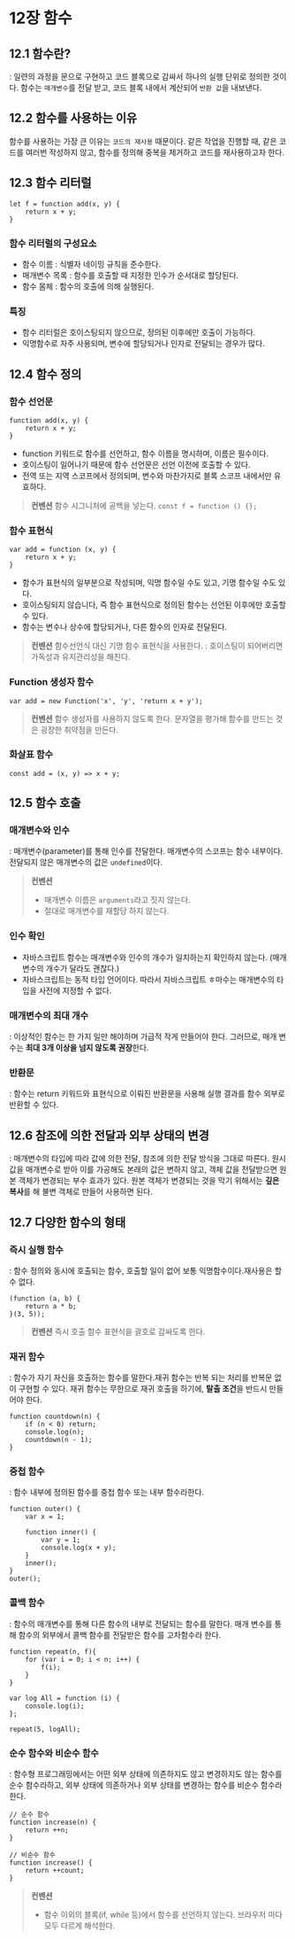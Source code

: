 # 12장 함수

## 12.1 함수란?
: 일련의 과정을 문으로 구현하고 코드 블록으로 감싸서 하나의 실행 단위로 정의한 것이다. 함수는 `매개변수`를 전달 받고, 코드 블록 내에서 계산되어 `반환 값`을 내보낸다. 

## 12.2 함수를 사용하는 이유
함수를 사용하는 가장 큰 이유는 `코드의 재사용` 때문이다. 같은 작업을 진행할 때, 같은 코드를 여러번 작성하지 않고, 함수를 정의해 중복을 제거하고 코드를 재사용하고자 한다. 

## 12.3 함수 리터럴
```
let f = function add(x, y) {
    return x + y;
}
```
### 함수 리터럴의 구성요소
- 함수 이름 : 식별자 네이밍 규칙을 준수한다. 
- 매개변수 목록 : 함수를 호출할 때 지정한 인수가 순서대로 할당된다.
- 함수 몸체 : 함수의 호출에 의해 실행된다. 

### 특징
- 함수 리터럴은 호이스팅되지 않으므로, 정의된 이후에만 호출이 가능하다.
- 익명함수로 자주 사용되며, 변수에 할당되거나 인자로 전달되는 경우가 많다.

## 12.4 함수 정의

### 함수 선언문
```
function add(x, y) {
    return x + y;
}
```
- function 키워드로 함수를 선언하고, 함수 이름을 명시하며, 이름은 필수이다.
- 호이스팅이 일어나기 때문에 함수 선언문은 선언 이전에 호출할 수 있다.
- 전역 또는 지역 스코프에서 정의되며, 변수와 마찬가지로 블록 스코프 내에서만 유효하다.
> **컨벤션**
> 함수 시그니처에 공백을 넣는다. `const f = function () {};`

### 함수 표현식
```
var add = function (x, y) {
    return x + y;
}
```
- 함수가 표현식의 일부분으로 작성되며, 익명 함수일 수도 있고, 기명 함수일 수도 있다.
- 호이스팅되지 않습니다, 즉 함수 표현식으로 정의된 함수는 선언된 이후에만 호출할 수 있다.
- 함수는 변수나 상수에 할당되거나, 다른 함수의 인자로 전달된다.

> **컨벤션**
> 함수선언식 대신 기명 함수 표현식을 사용한다.
> : 호이스팅이 되어버리면 가독성과 유지관리성을 해친다. 

### Function 생성자 함수
```
var add = new Function('x', 'y', 'return x + y');
```
> **컨벤션**
> 함수 생성자를 사용하지 않도록 한다. 문자열을 평가해 함수를 만드는 것은 굉장한 취약점을 만든다. 

### 화살표 함수
```
const add = (x, y) => x + y;
```

## 12.5 함수 호출
### 매개변수와 인수
: 매개변수(parameter)를 통해 인수를 전달한다. 매개변수의 스코프는 함수 내부이다. 전달되지 않은 매개변수의 값은 `undefined`이다. 
> **컨벤션**
> - 매개변수 이름은 `arguments`라고 짓지 않는다. 
> - 절대로 매개변수를 재할당 하지 않는다. 

### 인수 확인
- 자바스크립트 함수는 매개변수와 인수의 개수가 일치하는지 확인하지 않는다. (매개변수의 개수가 달라도 괜찮다.)
- 자바스크립트는 동적 타입 언어이다. 따라서 자바스크립트 ㅎ마수는 매개변수의 타입을 사전에 지정할 수 없다. 

### 매개변수의 최대 개수
: 이상적인 함수는 한 가지 일만 해야하며 가급적 작게 만들어야 한다. 그러므로, 매개 변수는 **최대 3개 이상을 넘지 않도록 권장**한다.

### 반환문
: 함수는 return 키워드와 표현식으로 이뤄진 반환문을 사용해 실행 결과를 함수 외부로 반환할 수 있다. 

## 12.6 참조에 의한 전달과 외부 상태의 변경
: 매개변수의 타입에 따라 값에 의한 전달, 참조에 의한 전달 방식을 그대로 따른다. 원시 값을 매개변수로 받아 이를 가공해도 본래의 값은 변하지 않고, 객체 값을 전달받으면 원본 객체가 변경되는 부수 효과가 있다. 원본 객체가 변경되는 것을 막기 위해서는 **깊은 복사**를 해 불변 객체로 만들어 사용하면 된다. 

## 12.7 다양한 함수의 형태
### 즉시 실행 함수
: 함수 정의와 동시에 호출되는 함수, 호출할 일이 없어 보통 익명함수이다.재사용은 할 수 없다.
```
(function (a, b) {
    return a * b;
}(3, 5));
```
> **컨벤션**
> 즉시 호출 함수 표현식을 괄호로 감싸도록 한다. 

### 재귀 함수
: 함수가 자기 자신을 호출하는 함수를 말한다.재귀 함수는 반복 되는 처리를 반복문 없이 구현할 수 있다. 재귀 함수는 무한으로 재귀 호출을 하기에, **탈출 조건**을 반드시 만들어야 한다.
```
function countdown(n) {
    if (n < 0) return;
    console.log(n);
    countdown(n - 1);
}
```

### 중첩 함수
: 함수 내부에 정의된 함수를 중첩 함수 또는 내부 함수라한다.
```
function outer() {
    var x = 1;

    function inner() {
        var y = 1;
        console.log(x + y);
    }
    inner();
}
outer();
```

### 콜백 함수
: 함수의 매개변수를 통해 다른 함수의 내부로 전달되는 함수를 말한다. 매개 변수를 통해 함수의 외부에서 콜백 함수를 전달받은 함수를 고차함수라 한다. 
```
function repeat(n, f){
    for (var i = 0; i < n; i++) {
        f(i);
    }
}

var log All = function (i) {
    console.log(i);
};

repeat(5, logAll);
```

### 순수 함수와 비순수 함수
: 함수형 프로그래밍에서는 어떤 외부 상태에 의존하지도 않고 변경하지도 않는 함수를 순수 함수라하고, 외부 상태에 의존하거나 외부 상태를 변경하는 함수를 비순수 함수라 한다. 
```
// 순수 함수
function increase(n) {
    return ++n;
}

// 비순수 함수
function increase() {
    return ++count;
}
```

> **컨벤션**
> - 함수 이외의 블록(if, while 등)에서 함수를 선언하지 않는다. 브라우저 마다 모두 다르게 해석한다.